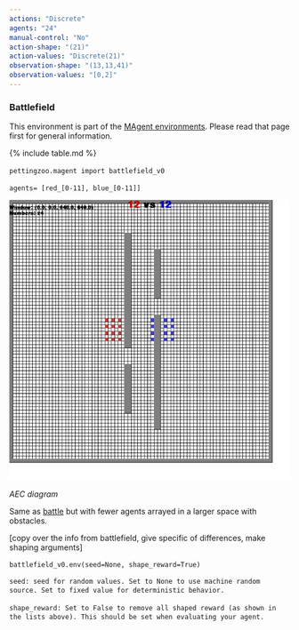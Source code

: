 ```yaml
---
actions: "Discrete"
agents: "24"
manual-control: "No"
action-shape: "(21)"
action-values: "Discrete(21)"
observation-shape: "(13,13,41)"
observation-values: "[0,2]"
---
```


### Battlefield

This environment is part of the [MAgent environments](../magent). Please read that page first for general information.

{% include table.md %}


`pettingzoo.magent import battlefield_v0`

`agents= [red_[0-11], blue_[0-11]]`

![](magent_battlefield.gif)

*AEC diagram*

Same as [battle](./battle) but with fewer agents arrayed in a larger space with obstacles. 

[copy over the info from battlefield, give specific of differences, make shaping arguments]



```
battlefield_v0.env(seed=None, shape_reward=True)
```

```
seed: seed for random values. Set to None to use machine random source. Set to fixed value for deterministic behavior.

shape_reward: Set to False to remove all shaped reward (as shown in the lists above). This should be set when evaluating your agent.
```
